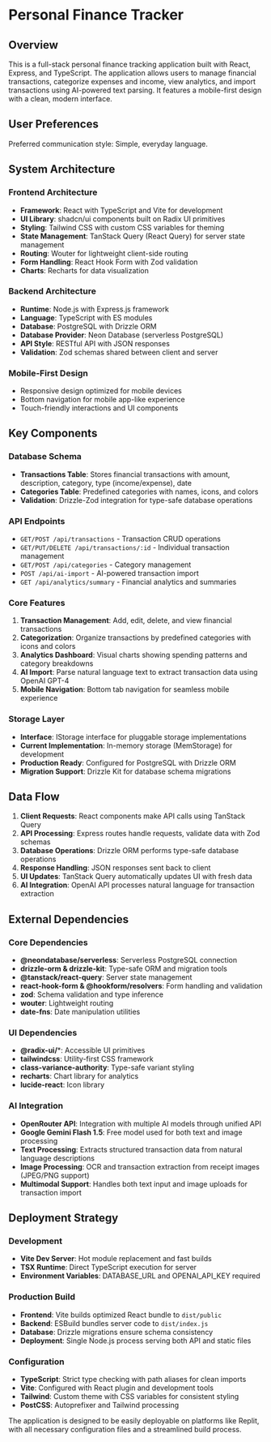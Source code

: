 # Personal Finance Tracker

## Overview

This is a full-stack personal finance tracking application built with React, Express, and TypeScript. The application allows users to manage financial transactions, categorize expenses and income, view analytics, and import transactions using AI-powered text parsing. It features a mobile-first design with a clean, modern interface.

## User Preferences

Preferred communication style: Simple, everyday language.

## System Architecture

### Frontend Architecture
- **Framework**: React with TypeScript and Vite for development
- **UI Library**: shadcn/ui components built on Radix UI primitives
- **Styling**: Tailwind CSS with custom CSS variables for theming
- **State Management**: TanStack Query (React Query) for server state management
- **Routing**: Wouter for lightweight client-side routing
- **Form Handling**: React Hook Form with Zod validation
- **Charts**: Recharts for data visualization

### Backend Architecture
- **Runtime**: Node.js with Express.js framework
- **Language**: TypeScript with ES modules
- **Database**: PostgreSQL with Drizzle ORM
- **Database Provider**: Neon Database (serverless PostgreSQL)
- **API Style**: RESTful API with JSON responses
- **Validation**: Zod schemas shared between client and server

### Mobile-First Design
- Responsive design optimized for mobile devices
- Bottom navigation for mobile app-like experience
- Touch-friendly interactions and UI components

## Key Components

### Database Schema
- **Transactions Table**: Stores financial transactions with amount, description, category, type (income/expense), date
- **Categories Table**: Predefined categories with names, icons, and colors
- **Validation**: Drizzle-Zod integration for type-safe database operations

### API Endpoints
- `GET/POST /api/transactions` - Transaction CRUD operations
- `GET/PUT/DELETE /api/transactions/:id` - Individual transaction management
- `GET/POST /api/categories` - Category management
- `POST /api/ai-import` - AI-powered transaction import
- `GET /api/analytics/summary` - Financial analytics and summaries

### Core Features
1. **Transaction Management**: Add, edit, delete, and view financial transactions
2. **Categorization**: Organize transactions by predefined categories with icons and colors
3. **Analytics Dashboard**: Visual charts showing spending patterns and category breakdowns
4. **AI Import**: Parse natural language text to extract transaction data using OpenAI GPT-4
5. **Mobile Navigation**: Bottom tab navigation for seamless mobile experience

### Storage Layer
- **Interface**: IStorage interface for pluggable storage implementations
- **Current Implementation**: In-memory storage (MemStorage) for development
- **Production Ready**: Configured for PostgreSQL with Drizzle ORM
- **Migration Support**: Drizzle Kit for database schema migrations

## Data Flow

1. **Client Requests**: React components make API calls using TanStack Query
2. **API Processing**: Express routes handle requests, validate data with Zod schemas
3. **Database Operations**: Drizzle ORM performs type-safe database operations
4. **Response Handling**: JSON responses sent back to client
5. **UI Updates**: TanStack Query automatically updates UI with fresh data
6. **AI Integration**: OpenAI API processes natural language for transaction extraction

## External Dependencies

### Core Dependencies
- **@neondatabase/serverless**: Serverless PostgreSQL connection
- **drizzle-orm & drizzle-kit**: Type-safe ORM and migration tools
- **@tanstack/react-query**: Server state management
- **react-hook-form & @hookform/resolvers**: Form handling and validation
- **zod**: Schema validation and type inference
- **wouter**: Lightweight routing
- **date-fns**: Date manipulation utilities

### UI Dependencies
- **@radix-ui/***: Accessible UI primitives
- **tailwindcss**: Utility-first CSS framework
- **class-variance-authority**: Type-safe variant styling
- **recharts**: Chart library for analytics
- **lucide-react**: Icon library

### AI Integration
- **OpenRouter API**: Integration with multiple AI models through unified API
- **Google Gemini Flash 1.5**: Free model used for both text and image processing
- **Text Processing**: Extracts structured transaction data from natural language descriptions
- **Image Processing**: OCR and transaction extraction from receipt images (JPEG/PNG support)
- **Multimodal Support**: Handles both text input and image uploads for transaction import

## Deployment Strategy

### Development
- **Vite Dev Server**: Hot module replacement and fast builds
- **TSX Runtime**: Direct TypeScript execution for server
- **Environment Variables**: DATABASE_URL and OPENAI_API_KEY required

### Production Build
- **Frontend**: Vite builds optimized React bundle to `dist/public`
- **Backend**: ESBuild bundles server code to `dist/index.js`
- **Database**: Drizzle migrations ensure schema consistency
- **Deployment**: Single Node.js process serving both API and static files

### Configuration
- **TypeScript**: Strict type checking with path aliases for clean imports
- **Vite**: Configured with React plugin and development tools
- **Tailwind**: Custom theme with CSS variables for consistent styling
- **PostCSS**: Autoprefixer and Tailwind processing

The application is designed to be easily deployable on platforms like Replit, with all necessary configuration files and a streamlined build process.